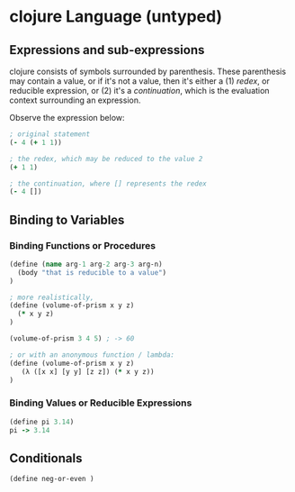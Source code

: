 # clojure Language (untyped)

## Expressions and sub-expressions

clojure consists of symbols surrounded by parenthesis. These parenthesis may
contain a value, or if it's not a value, then it's either a (1) *redex*, or
reducible expression, or (2) it's a *continuation*, which is the evaluation
context surrounding an expression.

Observe the expression below:

``` clojure
; original statement
(- 4 (+ 1 1))

; the redex, which may be reduced to the value 2
(+ 1 1)

; the continuation, where [] represents the redex
(- 4 [])
```

## Binding to Variables

### Binding Functions or Procedures

``` clojure
(define (name arg-1 arg-2 arg-3 arg-n)
  (body "that is reducible to a value")
)

; more realistically,
(define (volume-of-prism x y z)
  (* x y z)
)

(volume-of-prism 3 4 5) ; -> 60

; or with an anonymous function / lambda:
(define (volume-of-prism x y z)
   (λ ([x x] [y y] [z z]) (* x y z))
)
```

### Binding Values or Reducible Expressions

``` clojure
(define pi 3.14)
pi -> 3.14
```

## Conditionals

``` clojure
(define neg-or-even )
```
